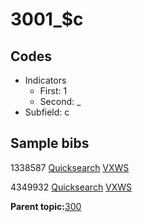 # 3001\_$c

## Codes

-   Indicators
    -   First: 1
    -   Second: \_
-   Subfield: c

## Sample bibs

1338587 [Quicksearch](https://search.library.yale.edu/catalog/1338587) [VXWS](http://prodorbis.library.yale.edu:7014/vxws/GetHoldingsService?bibId=1338587)

4349932 [Quicksearch](https://search.library.yale.edu/catalog/4349932) [VXWS](http://prodorbis.library.yale.edu:7014/vxws/GetHoldingsService?bibId=4349932)

**Parent topic:**[300](../../tags/300/300.md)

